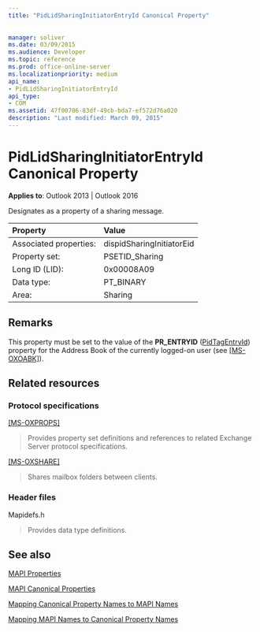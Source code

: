 ```yaml
---
title: "PidLidSharingInitiatorEntryId Canonical Property"
 
 
manager: soliver
ms.date: 03/09/2015
ms.audience: Developer
ms.topic: reference
ms.prod: office-online-server
ms.localizationpriority: medium
api_name:
- PidLidSharingInitiatorEntryId
api_type:
- COM
ms.assetid: 47f00706-83df-49cb-bda7-ef572d76a020
description: "Last modified: March 09, 2015"
---
```


# PidLidSharingInitiatorEntryId Canonical Property

  
  
**Applies to**: Outlook 2013 | Outlook 2016 
  
Designates as a property of a sharing message.
  
|Property |Value |
|:-----|:-----|
|Associated properties:  <br/> |dispidSharingInitiatorEid  <br/> |
|Property set:  <br/> |PSETID_Sharing  <br/> |
|Long ID (LID):  <br/> |0x00008A09  <br/> |
|Data type:  <br/> |PT_BINARY  <br/> |
|Area:  <br/> |Sharing  <br/> |
   
## Remarks

This property must be set to the value of the **PR_ENTRYID** ([PidTagEntryId](pidtagentryid-canonical-property.md)) property for the Address Book of the currently logged-on user (see [[MS-OXOABK]](https://msdn.microsoft.com/library/f4cf9b4c-9232-4506-9e71-2270de217614%28Office.15%29.aspx)). 
  
## Related resources

### Protocol specifications

[[MS-OXPROPS]](https://msdn.microsoft.com/library/f6ab1613-aefe-447d-a49c-18217230b148%28Office.15%29.aspx)
  
> Provides property set definitions and references to related Exchange Server protocol specifications.
    
[[MS-OXSHARE]](https://msdn.microsoft.com/library/e4e5bd27-d5e0-43f9-a6ea-550876724f3d%28Office.15%29.aspx)
  
> Shares mailbox folders between clients.
    
### Header files

Mapidefs.h
  
> Provides data type definitions.
    
## See also



[MAPI Properties](mapi-properties.md)
  
[MAPI Canonical Properties](mapi-canonical-properties.md)
  
[Mapping Canonical Property Names to MAPI Names](mapping-canonical-property-names-to-mapi-names.md)
  
[Mapping MAPI Names to Canonical Property Names](mapping-mapi-names-to-canonical-property-names.md)

